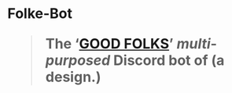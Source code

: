 # Folke-Bot <br><blockquote>The **‘[GOOD FOLKS](http://discord.gg/vxpm8EX)’**  *multi*-*purposed*  Discord  bot  of  (**a  design.**)</blockquote>
